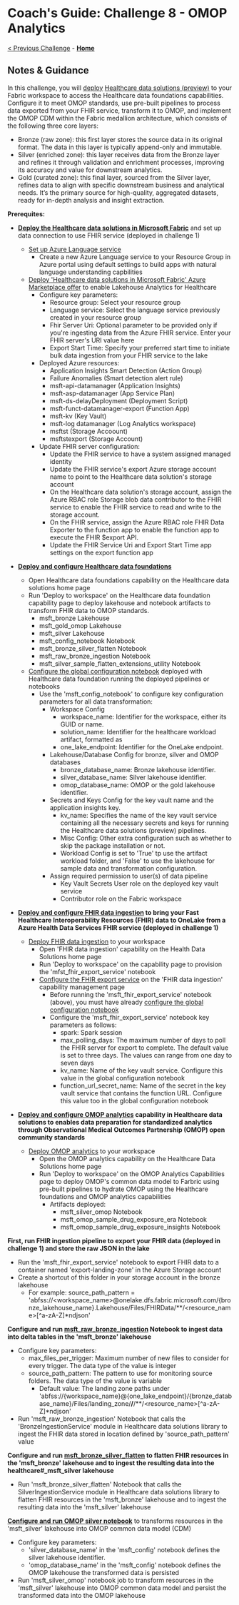 # Coach's Guide: Challenge 8 - OMOP Analytics

[< Previous Challenge](./Solution07.md) - **[Home](../README.md)**

## Notes & Guidance

In this challenge, you will [deploy](https://learn.microsoft.com/en-us/industry/healthcare/healthcare-data-solutions/deploy) [Healthcare data solutions (preview)](https://learn.microsoft.com/en-us/industry/healthcare/healthcare-data-solutions/overview) to your Fabric workspace to access the Healthcare data foundations capabilities. Configure it to meet OMOP standards, use pre-built pipelines to process data exported from your FHIR service, transform it to OMOP, and implement the OMOP CDM within the Fabric medallion architecture, which consists of the following three core layers:
- Bronze (raw zone): this first layer stores the source data in its original format. The data in this layer is typically append-only and immutable.
- Silver (enriched zone): this layer receives data from the Bronze layer and refines it through validation and enrichment processes, improving its accuracy and value for downstream analytics.
- Gold (curated zone): this final layer, sourced from the Silver layer, refines data to align with specific downstream business and analytical needs.  It’s the primary source for high-quality, aggregated datasets, ready for in-depth analysis and insight extraction.

**Prerequites:**

- **[Deploy the Healthcare data solutions in Microsoft Fabric](https://learn.microsoft.com/en-us/industry/healthcare/healthcare-data-solutions/deploy#use-fhir-service)** and set up data connection to use FHIR service (deployed in challenge 1)
  - [Set up Azure Language service](https://learn.microsoft.com/en-us/industry/healthcare/healthcare-data-solutions/deploy?toc=%2Findustry%2Fhealthcare%2Ftoc.json&bc=%2Findustry%2Fbreadcrumb%2Ftoc.json#set-up-azure-language-service)
    - Create a new Azure Language service to your Resource Group in Azure portal using default settings to build apps with natural language understanding capbilities
  - [Deploy 'Healthcare data solutions in Microsoft Fabric' Azure Marketplace offer](https://learn.microsoft.com/en-us/industry/healthcare/healthcare-data-solutions/deploy?toc=%2Findustry%2Fhealthcare%2Ftoc.json&bc=%2Findustry%2Fbreadcrumb%2Ftoc.json#deploy-azure-marketplace-offer) to enable Lakehouse Analytics for Healthcare
    - Configure key parameters:
      - Resource group: Select your resource group
      - Language service: Select the language service previously created in your resource group
      - Fhir Server Uri: Optional parameter to be provided only if you're ingesting data from the Azure FHIR service. Enter your FHIR server's URI value here
      - Export Start Time: Specify your preferred start time to initiate bulk data ingestion from your FHIR service to the lake
    - Deployed Azure resources:
      - Application Insights Smart Detection (Action Group)
      - Failure Anomalies (Smart detection alert rule)
      - msft-api-datamanager (Application Insights)
      - msft-asp-datamanager (App Service Plan)
      - msft-ds-delayDeployment (Deployment Script)
      - msft-funct-datamanager-export (Function App)
      - msft-kv (Key Vault)
      - msft-log datamanager (Log Analytics workspace)
      - msftst (Storage Accoount)
      - msftstexport (Storage Account)
    - Update FHIR server configuration:
      - Update the FHIR service to have a system assigned managed identity
      - Update the FHIR service's export Azure storage account name to point to the Healthcare data solution's storage account 
      - On the Healthcare data solution's storage account, assign the Azure RBAC role Storage blob data contributor to the FHIR service to enable the FHIR service to read and write to the storage account.
      - On the FHIR service, assign the Azure RBAC role FHIR Data Exporter to the function app to enable the function app to execute the FHIR $export API.
      - Update the FHIR Service Uri and Export Start Time app settings on the export function app

- **[Deploy and configure Healthcare data foundations](https://learn.microsoft.com/en-us/industry/healthcare/healthcare-data-solutions/healthcare-data-foundations-configure)**
  - Open Healthcare data foundations capability on the Healthcare data solutions home page
  - Run 'Deploy to workspace' on the Healthcare data foundation capability page to deploy lakehouse and notebook artifacts to transform FHIR data to OMOP standards.
    - msft_bronze Lakehouse
    - msft_gold_omop Lakehouse
    - msft_silver Lakehouse
    - msft_config_notebook Notebook
    - msft_bronze_silver_flatten Notebook
    - msft_raw_bronze_ingestion Notebook
    - msft_silver_sample_flatten_extensions_utility Notebook
  - [Configure the global configuration notebook](https://learn.microsoft.com/en-us/industry/healthcare/healthcare-data-solutions/healthcare-data-foundations-configure#configure-the-global-configuration-notebook) deployed with Healthcare data foundation running the deployed pipelines or notebooks  
    - Use the 'msft_config_notebook' to configure key configuration parameters for all data transformation:
        - Workspace Config
          - workspace_name: Identifier for the workspace, either its GUID or name.
          - solution_name: Identifier for the healthcare workload artifact, formatted as
          - one_lake_endpoint: Identifier for the OneLake endpoint.
        - Lakehouse/Database Config for bronze, silver and OMOP databases
          - bronze_database_name: Bronze lakehouse identifier.
          - silver_database_name: Silver lakehouse identifier.
          - omop_database_name: OMOP or the gold lakehouse identifier.
        - Secrets and Keys Config for the key vault name and the application insights key.
          - kv_name: Specifies the name of the key vault service containing all the necessary secrets and keys for running the Healthcare data solutions (preview) pipelines.
          - Misc Config: Other extra configuration such as whether to skip the package installation or not.
          - Workload Config is set to 'True' tp use the artifact workload folder, and 'False' to use the lakehouse for sample data and transformation configuration.
        - Assign required permission to user(s) of data pipeline
          - Key Vault Secrets User role on the deployed key vault service
          - Contributor role on the Fabric workspace
  
- **[Deploy and configure FHIR data ingestion](https://learn.microsoft.com/en-us/industry/healthcare/healthcare-data-solutions/fhir-data-ingestion-configure) to bring your Fast Healthcare Interoperability Resources (FHIR) data to OneLake from a Azure Health Data Services FHIR service (deployed in challenge 1)**
  - [Deploy FHIR data ingestion](https://learn.microsoft.com/en-us/industry/healthcare/healthcare-data-solutions/fhir-data-ingestion-configure#deploy-fhir-data-ingestion) to your workspace
    - Open 'FHIR data ingestion' capability on the Health Data Solutions home page
    - Run 'Deploy to workspace' on the capability page to provision the 'mfst_fhir_export_service' notebook
    - [Configure the FHIR export service](https://learn.microsoft.com/en-us/industry/healthcare/healthcare-data-solutions/fhir-data-ingestion-configure#configure-the-fhir-export-service) on the 'FHIR data ingestion' capability management page
      - Before running the 'msft_fhir_export_service' notebook (above), you must have already [configure the global configuration notebook](https://learn.microsoft.com/en-us/industry/healthcare/healthcare-data-solutions/healthcare-data-foundations-configure#configure-the-global-configuration-notebook)
      - Configure the 'msft_fhir_export_service' notebook key parameters as follows:
        - spark: Spark session
        - max_polling_days: The maximum number of days to poll the FHIR server for export to complete. The default value is set to three days. The values can range from one day to seven days
        - kv_name: Name of the key vault service. Configure this value in the global configuration notebook
        - function_url_secret_name: Name of the secret in the key vault service that contains the function URL. Configure this value too in the global configuration notebook

- **[Deploy and configure OMOP analytics](https://learn.microsoft.com/en-us/industry/healthcare/healthcare-data-solutions/omop-analytics-configure) capability in Healthcare data solutions to enables data preparation for standardized analytics through Observational Medical Outcomes Partnership (OMOP) open community standards**
  - [Deploy OMOP analytics](https://learn.microsoft.com/en-us/industry/healthcare/healthcare-data-solutions/omop-analytics-configure#deploy-omop-analytics) to your workspace
    - Open the OMOP analytics capability on the Healthcare Data Solutions home page
    - Run 'Deploy to workspace' on the OMOP Analytics Capabilities page to deploy OMOP's common data model to Farbric using pre-built pipelines to hydrate OMOP using the Healthcare foundations and OMOP analytics capabilities
      - Artifacts deployed:
        - msft_silver_omop Notebook
        - msft_omop_sample_drug_exposure_era Notebook
        - msft_omop_sample_drug_exposure_insights Notebook

**First, run FHIR ingestion pipeline to export your FHIR data (deployed in challenge 1) and store the raw JSON in the lake**
  - Run the 'msft_fhir_export_service' notebook to export FHIR data to a container named 'export-landing-zone' in the Azure Storage account
  - Create a shortcut of this folder in your storage account in the bronze lakehouse
    - For example:
        source_path_pattern = 'abfss://<workspace_name>@onelake.dfs.fabric.microsoft.com/{bronze_lakehouse_name}.Lakehouse/Files/FHIRData/**/<resource_name>[^a-zA-Z]*ndjson'

**Configure and run [msft_raw_bronze_ingestion](https://learn.microsoft.com/en-us/industry/healthcare/healthcare-data-solutions/healthcare-data-foundations-configure#healthcare_msft_raw_bronze_ingestion) Notebook to ingest data into delta tables in the 'msft_bronze' lakehouse**
  - Configure key parameters:
    - max_files_per_trigger: Maximum number of new files to consider for every trigger. The data type of the value is integer
    - source_path_pattern: The pattern to use for monitoring source folders. The data type of the value is variable
      - Default value: The landing zone paths under 'abfss://{workspace_name}@{one_lake_endpoint}/{bronze_database_name}/Files/landing_zone/**/**/**/<resource_name>[^a-zA-Z]*ndjson'
  - Run 'msft_raw_bronze_ingestion' Notebook that calls the  'BronzeIngestionService' module in Healthcare data solutions library to ingest the FHIR data stored in location defined by 'source_path_pattern' value

**Configure and run [msft_bronze_silver_flatten](https://learn.microsoft.com/en-us/industry/healthcare/healthcare-data-solutions/healthcare-data-foundations-configure#healthcare_msft_bronze_silver_flatten) to flatten FHIR resources in the 'msft_bronze' lakehouse and to ingest the resulting data into the healthcare#_msft_silver lakehouse**
  - Run 'msft_bronze_silver_flatten' Notebook that calls the  SilverIngestionService module in Healthcare data solutions library to flatten FHIR resources in the 'msft_bronze' lakehouse and to ingest the resulting data into the 'msft_silver' lakehouse
 
**[Configure and run OMOP silver notebook](https://learn.microsoft.com/en-us/industry/healthcare/healthcare-data-solutions/omop-analytics-configure?toc=%2Findustry%2Fhealthcare%2Ftoc.json&amp%3Bbc=%2Findustry%2Fbreadcrumb%2Ftoc.json#configure-the-omop-silver-notebook)** to transforms resources in the 'msft_silver' lakehouse into OMOP common data model (CDM)
  - Configure key parameters:
    - 'silver_database_name' in the 'msft_config' notebook defines the silver lakehouse identifier. 
    - 'omop_database_name' in the 'msft_config' notebook defines the OMOP lakehouse the transformed data is persisted
  - Run 'msft_silver_omop' notebook job to transform resources in the 'msft_silver' lakehouse into OMOP common data model and persist the transformed data into the OMOP lakehouse





